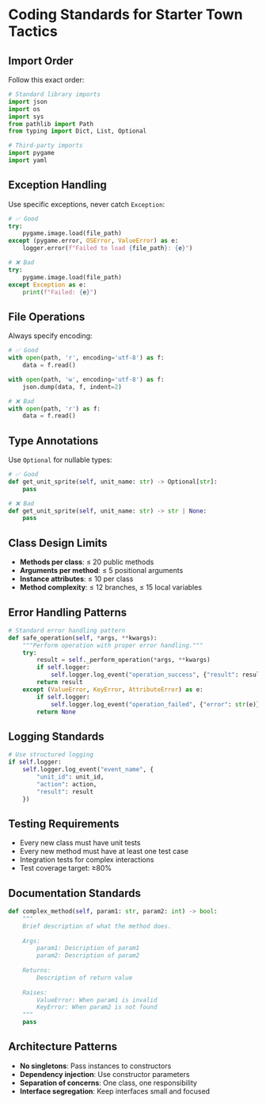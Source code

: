 # Coding Standards for Starter Town Tactics

## Import Order
Follow this exact order:
```python
# Standard library imports
import json
import os
import sys
from pathlib import Path
from typing import Dict, List, Optional

# Third-party imports
import pygame
import yaml
```

## Exception Handling
Use specific exceptions, never catch `Exception`:
```python
# ✅ Good
try:
    pygame.image.load(file_path)
except (pygame.error, OSError, ValueError) as e:
    logger.error(f"Failed to load {file_path}: {e}")

# ❌ Bad
try:
    pygame.image.load(file_path)
except Exception as e:
    print(f"Failed: {e}")
```

## File Operations
Always specify encoding:
```python
# ✅ Good
with open(path, 'r', encoding='utf-8') as f:
    data = f.read()

with open(path, 'w', encoding='utf-8') as f:
    json.dump(data, f, indent=2)

# ❌ Bad
with open(path, 'r') as f:
    data = f.read()
```

## Type Annotations
Use `Optional` for nullable types:
```python
# ✅ Good
def get_unit_sprite(self, unit_name: str) -> Optional[str]:
    pass

# ❌ Bad
def get_unit_sprite(self, unit_name: str) -> str | None:
    pass
```

## Class Design Limits
- **Methods per class**: ≤ 20 public methods
- **Arguments per method**: ≤ 5 positional arguments
- **Instance attributes**: ≤ 10 per class
- **Method complexity**: ≤ 12 branches, ≤ 15 local variables

## Error Handling Patterns
```python
# Standard error handling pattern
def safe_operation(self, *args, **kwargs):
    """Perform operation with proper error handling."""
    try:
        result = self._perform_operation(*args, **kwargs)
        if self.logger:
            self.logger.log_event("operation_success", {"result": result})
        return result
    except (ValueError, KeyError, AttributeError) as e:
        if self.logger:
            self.logger.log_event("operation_failed", {"error": str(e)})
        return None
```

## Logging Standards
```python
# Use structured logging
if self.logger:
    self.logger.log_event("event_name", {
        "unit_id": unit_id,
        "action": action,
        "result": result
    })
```

## Testing Requirements
- Every new class must have unit tests
- Every new method must have at least one test case
- Integration tests for complex interactions
- Test coverage target: ≥80%

## Documentation Standards
```python
def complex_method(self, param1: str, param2: int) -> bool:
    """
    Brief description of what the method does.
    
    Args:
        param1: Description of param1
        param2: Description of param2
        
    Returns:
        Description of return value
        
    Raises:
        ValueError: When param1 is invalid
        KeyError: When param2 is not found
    """
    pass
```

## Architecture Patterns
- **No singletons**: Pass instances to constructors
- **Dependency injection**: Use constructor parameters
- **Separation of concerns**: One class, one responsibility
- **Interface segregation**: Keep interfaces small and focused
